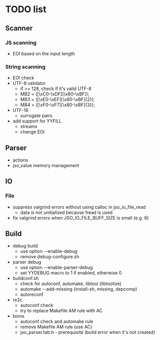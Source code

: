 # TODO list

## Scanner

### JS scanning
- EOI based on the input length

### String scanning
- EOI check
- UTF-8 validator 
  - if >= 128, check if it's valid UTF-8
  - MB2 = ([\xC0-\xDF][\x80-\xBF]);
  - MB3 = ([\xE0-\xEF][\x80-\xBF]{2});
  - MB4 = ([\xF0-\xF7][\x80-\xBF]{3});
- UTF-16
  - surrogate pairs
- add support for YYFILL
  - streams
  - change EOI

## Parser
- actions
- jso_value memory management

## IO

### File
- suppress valgrind errors without using calloc in jso_io_file_read
  - data is not unitialized because fread is used
- fix valgrind errors when JSO_IO_FILE_BUFF_SIZE is small (e.g. 8)

## Build
- debug build
  - use option --enable-debug
  - remove debug-configure.sh
- parser debug
  - use option --enable-parser-debug
  - set YYDEBUG macro to 1 if enabled, otherwise 0
- buildconf.sh
  - check for autoconf, automake, libtool (libtoolize)
  - automake --add-missing (install-sh, missing, depcomp)
  - autoreconf
- re2c
  - autoconf check
  - try to replace Makefile AM rule with AC
- bions
  - autoconf check and automake rule
  - remove Makefile AM rule (use AC)
  - jso_parser.tab.h - prerequisite (build error when it's not created)
